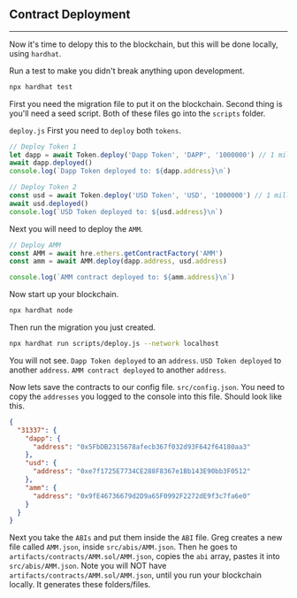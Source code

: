 ## Contract Deployment

---

Now it's time to delopy this to the blockchain, but this will be done locally, using `hardhat`.

Run a test to make you didn't break anything upon development.

```bash
npx hardhat test
```

First you need the migration file to put it on the blockchain.
Second thing is you'll need a seed script.
Both of these files go into the `scripts` folder.

`deploy.js`
First you need to `deploy` both `tokens`.

```js
// Deploy Token 1
let dapp = await Token.deploy('Dapp Token', 'DAPP', '1000000') // 1 million tokens
await dapp.deployed()
console.log(`Dapp Token deployed to: ${dapp.address}\n`)

// Deploy Token 2
const usd = await Token.deploy('USD Token', 'USD', '1000000') // 1 million tokens
await usd.deployed()
console.log(`USD Token deployed to: ${usd.address}\n`)
```

Next you will need to deploy the `AMM`.

```js
// Deploy AMM
const AMM = await hre.ethers.getContractFactory('AMM')
const amm = await AMM.deploy(dapp.address, usd.address)

console.log(`AMM contract deployed to: ${amm.address}\n`)
```

Now start up your blockchain.

```bash
npx hardhat node
```

Then run the migration you just created.

```bash
npx hardhat run scripts/deploy.js --network localhost
```

You will not see.
`Dapp Token deployed` to an `address`.
`USD Token deployed` to another `address`.
`AMM contract deployed` to another `address`.

Now lets save the contracts to our config file.
`src/config.json`.
You need to copy the `addresses` you logged to the console into this file. Should look like this.

```json
{
  "31337": {
    "dapp": {
      "address": "0x5FbDB2315678afecb367f032d93F642f64180aa3"
    },
    "usd": {
      "address": "0xe7f1725E7734CE288F8367e1Bb143E90bb3F0512"
    },
    "amm": {
      "address": "0x9fE46736679d2D9a65F0992F2272dE9f3c7fa6e0"
    }
  }
}
```

Next you take the `ABIs` and put them inside the `ABI` file.
Greg creates a new file called `AMM.json`, inside `src/abis/AMM.json`.
Then he goes to `artifacts/contracts/AMM.sol/AMM.json`, copies the `abi` array, pastes it into `src/abis/AMM.json`.
Note you will NOT have `artifacts/contracts/AMM.sol/AMM.json`, until you run your blockchain locally. It generates these folders/files.
